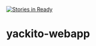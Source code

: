 [![Stories in Ready](https://badge.waffle.io/jeevemula/yackito-webapp.png?label=ready&title=Ready)](https://waffle.io/jeevemula/yackito-webapp)
# yackito-webapp